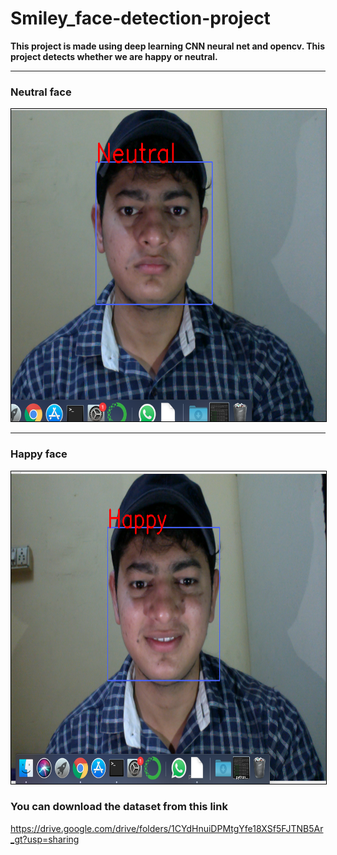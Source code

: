 # Smiley_face-detection-project
<b>This project is made using deep learning CNN neural net and opencv. This project detects whether we are happy or neutral.</b>


---
### Neutral face
<p align="center">
<img src="Neutralface.png" width="600" height="500" style="border: 1px solid black" />
</p>

***
### Happy face
<p align="center">
<img src="Happyface.png" width="600" height="500" style="border: 1px solid black" />
</p>

### You can download the dataset from this link
https://drive.google.com/drive/folders/1CYdHnuiDPMtgYfe18XSf5FJTNB5Ar_gt?usp=sharing
